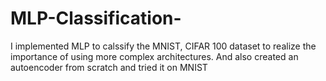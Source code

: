 # MLP-Classification-

I implemented MLP to calssify the MNIST, CIFAR 100 dataset to realize the importance of using more complex architectures.
And also created an autoencoder from scratch and tried it on MNIST

